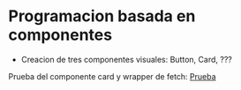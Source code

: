 # Programacion basada en componentes

- Creacion de tres componentes visuales: Button, Card, ???

Prueba del componente card y wrapper de fetch: [Prueba](https://programacion-basada-componente.herokuapp.com/frontend/modules/test.html)
